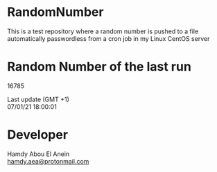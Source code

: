 # RandomNumber    
This is a test repository where a random number is pushed to a file automatically passwordless from a cron job in my Linux CentOS server    
# Random Number of the last run   
16785
      
Last update (GMT +1)    
07/01/21 18:00:01
# Developer    
Hamdy Abou El Anein   
hamdy.aea@protonmail.com
